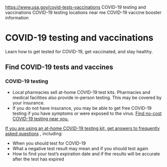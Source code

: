 

https://www.usa.gov/covid-tests-vaccinations
COVID-19 testing and vaccinations
COVID-19 testing locations near me
COVID-19 vaccine booster information

COVID-19 testing and vaccinations
=================================

Learn how to get tested for COVID-19, get vaccinated, and stay healthy.

**Find COVID-19 tests and vaccines**
------------------------------------

### COVID-19 testing

* Local pharmacies sell at-home COVID-19 test kits. Pharmacies and medical facilities also provide in-person testing. This may be covered by your insurance.
* If you do not have insurance, you may be able to get free COVID-19 testing if you have symptoms or were exposed to the virus.
  [Find no-cost COVID-19 testing near you.](https://testinglocator.cdc.gov/Search)

[If you are using an at-home COVID-19 testing kit, get answers to frequently asked questions](https://www.fda.gov/medical-devices/coronavirus-covid-19-and-medical-devices/home-covid-19-diagnostic-tests-frequently-asked-questions)
, including:

* When you should test for COVID-19
* What a negative test result may mean and if you should test again
* How to find your test’s expiration date and if the results will be accurate after the test has expired
